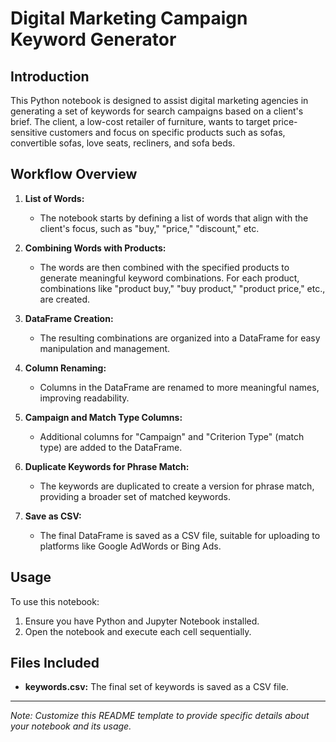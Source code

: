 # Digital Marketing Campaign Keyword Generator

## Introduction

This Python notebook is designed to assist digital marketing agencies in generating a set of keywords for search campaigns based on a client's brief. The client, a low-cost retailer of furniture, wants to target price-sensitive customers and focus on specific products such as sofas, convertible sofas, love seats, recliners, and sofa beds.

## Workflow Overview

1. **List of Words:**
   - The notebook starts by defining a list of words that align with the client's focus, such as "buy," "price," "discount," etc.

2. **Combining Words with Products:**
   - The words are then combined with the specified products to generate meaningful keyword combinations. For each product, combinations like "product buy," "buy product," "product price," etc., are created.

3. **DataFrame Creation:**
   - The resulting combinations are organized into a DataFrame for easy manipulation and management.

4. **Column Renaming:**
   - Columns in the DataFrame are renamed to more meaningful names, improving readability.

5. **Campaign and Match Type Columns:**
   - Additional columns for "Campaign" and "Criterion Type" (match type) are added to the DataFrame.

6. **Duplicate Keywords for Phrase Match:**
   - The keywords are duplicated to create a version for phrase match, providing a broader set of matched keywords.

7. **Save as CSV:**
   - The final DataFrame is saved as a CSV file, suitable for uploading to platforms like Google AdWords or Bing Ads.

## Usage

To use this notebook:
1. Ensure you have Python and Jupyter Notebook installed.
2. Open the notebook and execute each cell sequentially.

## Files Included

- **keywords.csv:** The final set of keywords is saved as a CSV file.
---

*Note: Customize this README template to provide specific details about your notebook and its usage.*
